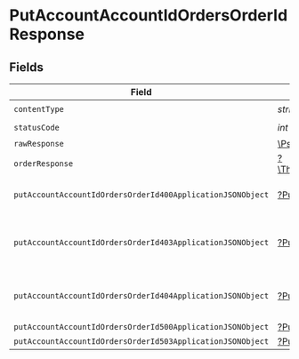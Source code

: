 # PutAccountAccountIdOrdersOrderIdResponse


## Fields

| Field                                                                                                                                | Type                                                                                                                                 | Required                                                                                                                             | Description                                                                                                                          |
| ------------------------------------------------------------------------------------------------------------------------------------ | ------------------------------------------------------------------------------------------------------------------------------------ | ------------------------------------------------------------------------------------------------------------------------------------ | ------------------------------------------------------------------------------------------------------------------------------------ |
| `contentType`                                                                                                                        | *string*                                                                                                                             | :heavy_check_mark:                                                                                                                   | N/A                                                                                                                                  |
| `statusCode`                                                                                                                         | *int*                                                                                                                                | :heavy_check_mark:                                                                                                                   | N/A                                                                                                                                  |
| `rawResponse`                                                                                                                        | [\Psr\Http\Message\ResponseInterface](https://www.php-fig.org/psr/psr-7/#33-psrhttpmessageresponseinterface)                         | :heavy_minus_sign:                                                                                                                   | N/A                                                                                                                                  |
| `orderResponse`                                                                                                                      | [?\TheLogicStudio\ExactPayments\Models\Shared\OrderResponse](../../models/shared/OrderResponse.md)                                   | :heavy_minus_sign:                                                                                                                   | Order Updated.                                                                                                                       |
| `putAccountAccountIdOrdersOrderId400ApplicationJSONObject`                                                                           | [?PutAccountAccountIdOrdersOrderId400ApplicationJSON](../../models/operations/PutAccountAccountIdOrdersOrderId400ApplicationJSON.md) | :heavy_minus_sign:                                                                                                                   | **Bad Request**\<br/>When there are errors in the payload<br/>                                                                       |
| `putAccountAccountIdOrdersOrderId403ApplicationJSONObject`                                                                           | [?PutAccountAccountIdOrdersOrderId403ApplicationJSON](../../models/operations/PutAccountAccountIdOrdersOrderId403ApplicationJSON.md) | :heavy_minus_sign:                                                                                                                   | **Access Denied**\<br/>Credentials supplied do not grant access to the requested resource.<br/>                                      |
| `putAccountAccountIdOrdersOrderId404ApplicationJSONObject`                                                                           | [?PutAccountAccountIdOrdersOrderId404ApplicationJSON](../../models/operations/PutAccountAccountIdOrdersOrderId404ApplicationJSON.md) | :heavy_minus_sign:                                                                                                                   | **Not found**\<br/>When there are no accounts/orders/payment found<br/>                                                              |
| `putAccountAccountIdOrdersOrderId500ApplicationJSONObject`                                                                           | [?PutAccountAccountIdOrdersOrderId500ApplicationJSON](../../models/operations/PutAccountAccountIdOrdersOrderId500ApplicationJSON.md) | :heavy_minus_sign:                                                                                                                   | **Internal Server Error**<br/>                                                                                                       |
| `putAccountAccountIdOrdersOrderId503ApplicationJSONObject`                                                                           | [?PutAccountAccountIdOrdersOrderId503ApplicationJSON](../../models/operations/PutAccountAccountIdOrdersOrderId503ApplicationJSON.md) | :heavy_minus_sign:                                                                                                                   | **Service Unavailable**<br/>                                                                                                         |